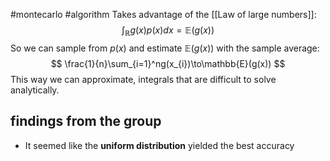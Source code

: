 #montecarlo #algorithm 
Takes advantage of the [[Law of large numbers]]: 
$$
\int_{\mathbb{R}}g(x)p(x)dx = \mathbb{E}(g(x))
$$
So we can sample from $p(x)$ and estimate $\mathbb{E}(g(x))$ with the sample average:
$$
\frac{1}{n}\sum_{i=1}^ng(x_{i})\to\mathbb{E}(g(x)) 
$$
This way we can approximate, integrals that are difficult to solve analytically.

## findings from the group
- It seemed like the **uniform distribution** yielded the best accuracy